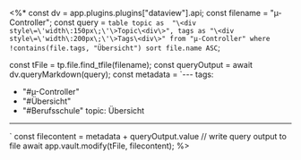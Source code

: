 <%*
const dv = app.plugins.plugins["dataview"].api;
const filename = "µ-Controller";
const query = `table topic as 
"\<div style\=\'width\:150px\;\'\>Topic\<div\>", tags as "\<div style\=\'width\:200px\;\'\>Tags\<div\>"
from "µ-Controller"
where !contains(file.tags, "Übersicht")
sort file.name ASC`;

const tFile = tp.file.find_tfile(filename);
const queryOutput = await dv.queryMarkdown(query);
const metadata = `---
tags:
  - "#µ-Controller"
  - "#Übersicht"
  - "#Berufsschule"
topic: Übersicht
---
`
const filecontent = metadata + queryOutput.value
// write query output to file
await app.vault.modify(tFile, filecontent);
%>